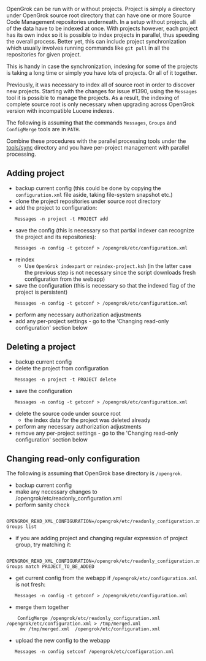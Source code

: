 OpenGrok can be run with or without projects. Project is simply a directory under OpenGrok source root directory that can have one or more Source Code Management repositories underneath. In a setup without projects, all of the data have to be indexed at once. With projects however, each project has its own index so it is possible to index projects in parallel, thus speeding the overall process. Better yet, this can include project synchronization which usually involves running commands like `git pull` in all the repositories for given project.

This is handy in case the synchronization, indexing for some of the projects is taking a long time or simply you have lots of projects. Or all of it together.

Previously, it was necessary to index all of source root in order to discover new projects.
Starting with the changes for issue #1390, using the `Messages` tool it is possible to manage the projects.
As a result, the indexing of complete source root is only necessary when upgrading across OpenGrok version
with incompatible Lucene indexes.

The following is assuming that the commands `Messages`, `Groups` and `ConfigMerge` tools are in `PATH`.

Combine these procedures with the parallel processing tools under the [tools/sync](https://github.com/OpenGrok/OpenGrok/tree/master/tools/sync) directory and you have per-project management with parallel processing.

## Adding project

- backup current config (this could be done by copying the `configuration.xml` file aside, taking file-system snapshot etc.)
- clone the project repositories under source root directory
- add the project to configuration:
```
   Messages -n project -t PROJECT add
```
- save the config (this is necessary so that partial indexer can recognize the project and its repositories):
```
   Messages -n config -t getconf > /opengrok/etc/configuration.xml
```
- reindex
  - Use `OpenGrok indexpart` or `reindex-project.ksh` (in the latter case the previous step is not necessary since the script downloads fresh configuration from the webapp)
- save the configuration (this is necessary so that the indexed flag of the project is persistent) 
```
   Messages -n config -t getconf > /opengrok/etc/configuration.xml
```
- perform any necessary authorization adjustments
- add any per-project settings - go to the 'Changing read-only configuration' section below

## Deleting a project

- backup current config
- delete the project from configuration 
```
   Messages -n project -t PROJECT delete
```
- save the configuration 
```
   Messages -n config -t getconf > /opengrok/etc/configuration.xml
```
- delete the source code under source root
  - the index data for the project was deleted already
- perform any necessary authorization adjustments
- remove any per-project settings - go to the 'Changing read-only configuration' section below

## Changing read-only configuration

The following is assuming that OpenGrok base directory is `/opengrok`.

- backup current config
- make any necessary changes to /opengrok/etc/readonly_configuration.xml
- perform sanity check 
```
  OPENGROK_READ_XML_CONFIGURATION=/opengrok/etc/readonly_configuration.xml Groups list
```
- if you are adding project and changing regular expression of project group, try matching it: 
```
  OPENGROK_READ_XML_CONFIGURATION=/opengrok/etc/readonly_configuration.xml Groups match PROJECT_TO_BE_ADDED
```
- get current config from the webapp if `/opengrok/etc/configuration.xml` is not fresh: 
```
   Messages -n config -t getconf > /opengrok/etc/configuration.xml
```
- merge them together 
```
    ConfigMerge /opengrok/etc/readonly_configuration.xml /opengrok/etc/configuration.xml > /tmp/merged.xml
     mv /tmp/merged.xml  /opengrok/etc/configuration.xml
```
- upload the new config to the webapp 
```
   Messages -n config setconf /opengrok/etc/configuration.xml
```